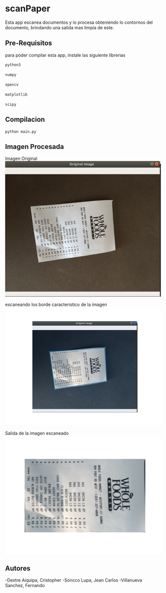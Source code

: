 # scanPaper
Esta app escanea documentos y lo procesa obteniendo lo contornos del documento, brindando una salida mas limpia de este.

## Pre-Requisitos
para poder compilar esta app, instale las siguiente librerias

```
python3

numpy

opencv

matplotlib

scipy

```

## Compilacion
```
python main.py

```

##  Imagen Procesada

Imagen Original
![](https://raw.githubusercontent.com/tom-sb/scanPaper/master/img1.png)

escaneando los borde caracteristico de la imagen
![](https://raw.githubusercontent.com/tom-sb/scanPaper/master/img1con.png)

Salida de la imagen escaneado
![](https://raw.githubusercontent.com/tom-sb/scanPaper/master/img1drop.png)

## Autores

-Dextre Aiquipa, Cristopher
-Soncco Lupa, Jean Carlos
-Villanueva Sanchez, Fernando

